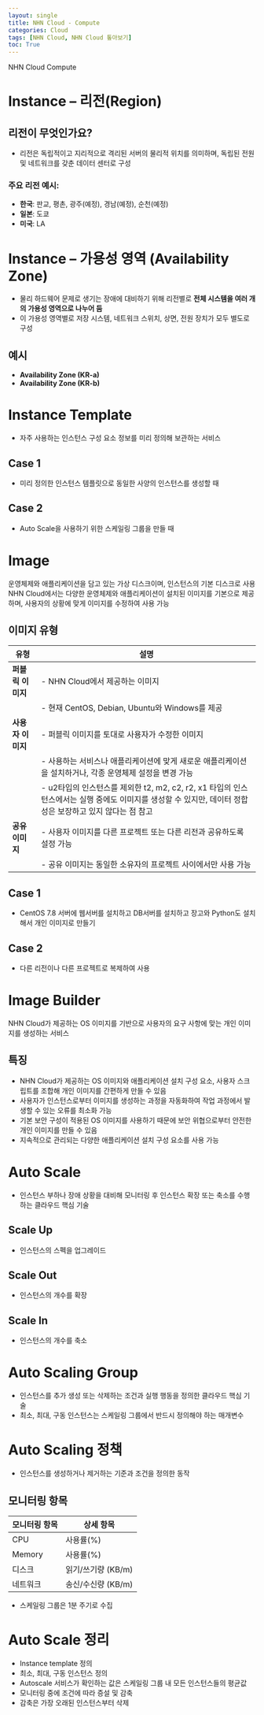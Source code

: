```yaml
---
layout: single
title: NHN Cloud - Compute
categories: Cloud
tags: [NHN Cloud, NHN Cloud 톺아보기]
toc: True
---
```


NHN Cloud Compute

# Instance – 리전(Region)

## 리전이 무엇인가요?
- 리전은 독립적이고 지리적으로 격리된 서버의 물리적 위치를 의미하며, 독립된 전원 및 네트워크를 갖춘 데이터 센터로 구성

### 주요 리전 예시:
- **한국**: 판교, 평촌, 광주(예정), 경남(예정), 순천(예정)
- **일본**: 도쿄
- **미국**: LA


# Instance – 가용성 영역 (Availability Zone)

- 물리 하드웨어 문제로 생기는 장애에 대비하기 위해 리전별로 **전체 시스템을 여러 개의 가용성 영역으로 나누어 둠**
- 이 가용성 영역별로 저장 시스템, 네트워크 스위치, 상면, 전원 장치가 모두 별도로 구성

## 예시
- **Availability Zone (KR-a)**  
- **Availability Zone (KR-b)**


# Instance Template

- 자주 사용하는 인스턴스 구성 요소 정보를 미리 정의해 보관하는 서비스

## Case 1
- 미리 정의한 인스턴스 템플릿으로 동일한 사양의 인스턴스를 생성할 때

## Case 2
- Auto Scale을 사용하기 위한 스케일링 그룹을 만들 때


# Image

운영체제와 애플리케이션을 담고 있는 가상 디스크이며, 인스턴스의 기본 디스크로 사용
NHN Cloud에서는 다양한 운영체제와 애플리케이션이 설치된 이미지를 기본으로 제공하며, 사용자의 상황에 맞게 이미지를 수정하여 사용 가능

## 이미지 유형
| **유형**       | **설명**                                                                                                                                          |
|----------------|---------------------------------------------------------------------------------------------------------------------------------------------------|
| **퍼블릭 이미지** | - NHN Cloud에서 제공하는 이미지                                                                                                               |
|                | - 현재 CentOS, Debian, Ubuntu와 Windows를 제공                                                                                        |
| **사용자 이미지** | - 퍼블릭 이미지를 토대로 사용자가 수정한 이미지                                                                                                    |
|                | - 사용하는 서비스나 애플리케이션에 맞게 새로운 애플리케이션을 설치하거나, 각종 운영체제 설정을 변경 가능                                                      |
|                | - u2타입의 인스턴스를 제외한 t2, m2, c2, r2, x1 타입의 인스턴스에서는 실행 중에도 이미지를 생성할 수 있지만, 데이터 정합성은 보장하고 있지 않다는 점 참고          |
| **공유 이미지**   | - 사용자 이미지를 다른 프로젝트 또는 다른 리전과 공유하도록 설정 가능                                                                                   |
|                | - 공유 이미지는 동일한 소유자의 프로젝트 사이에서만 사용 가능                                                                                     |

## Case 1
- CentOS 7.8 서버에 웹서버를 설치하고 DB서버를 설치하고 장고와 Python도 설치해서 개인 이미지로 만들기

## Case 2
- 다른 리전이나 다른 프로젝트로 복제하여 사용

# Image Builder

NHN Cloud가 제공하는 OS 이미지를 기반으로 사용자의 요구 사항에 맞는 개인 이미지를 생성하는 서비스

## 특징
- NHN Cloud가 제공하는 OS 이미지와 애플리케이션 설치 구성 요소, 사용자 스크립트를 조합해 개인 이미지를 간편하게 만들 수 있음
- 사용자가 인스턴스로부터 이미지를 생성하는 과정을 자동화하여 작업 과정에서 발생할 수 있는 오류를 최소화 가능
- 기본 보안 구성이 적용된 OS 이미지를 사용하기 때문에 보안 위협으로부터 안전한 개인 이미지를 만들 수 있음
- 지속적으로 관리되는 다양한 애플리케이션 설치 구성 요소를 사용 가능

# Auto Scale

- 인스턴스 부하나 장애 상황을 대비해 모니터링 후 인스턴스 확장 또는 축소를 수행하는 클라우드 핵심 기술

## Scale Up
- 인스턴스의 스펙을 업그레이드

## Scale Out
- 인스턴스의 개수를 확장

## Scale In
- 인스턴스의 개수를 축소


# Auto Scaling Group

- 인스턴스를 추가 생성 또는 삭제하는 조건과 실행 행동을 정의한 클라우드 핵심 기술
- 최소, 최대, 구동 인스턴스는 스케일링 그룹에서 반드시 정의해야 하는 매개변수


# Auto Scaling 정책

- 인스턴스를 생성하거나 제거하는 기준과 조건을 정의한 동작


## 모니터링 항목
| 모니터링 항목 | 상세 항목               |
|--------------|------------------------|
| CPU          | 사용률(%)              |
| Memory       | 사용률(%)              |
| 디스크        | 읽기/쓰기량 (KB/m)     |
| 네트워크      | 송신/수신량 (KB/m)     |

- 스케일링 그룹은 1분 주기로 수집

# Auto Scale 정리
- Instance template 정의
- 최소, 최대, 구동 인스턴스 정의
- Autoscale 서비스가 확인하는 값은 스케일링 그룹 내 모든 인스턴스들의 평균값
- 모니터링 중에 조건에 따라 증설 및 감축
- 감축은 가장 오래된 인스턴스부터 삭제